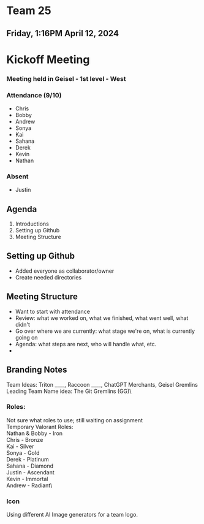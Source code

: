 # Team 25
## Friday, 1:16PM April 12, 2024

# Kickoff Meeting
### Meeting held in Geisel - 1st level - West

### Attendance (9/10)
- Chris
- Bobby
- Andrew
- Sonya
- Kai
- Sahana
- Derek
- Kevin
- Nathan

### Absent
- Justin



## Agenda
1. Introductions
2. Setting up Github
3. Meeting Structure

## Setting up Github
- Added everyone as collaborator/owner
- Create needed directories

## Meeting Structure
- Want to start with attendance
- Review: what we worked on, what we finished, what went well, what didn't
- Go over where we are currently: what stage we're on, what is currently going on
- Agenda: what steps are next, who will handle what, etc.
- 


## Branding Notes
Team Ideas: Triton ____, Raccoon ____, ChatGPT Merchants, Geisel Gremlins\
Leading Team Name idea: The Git Gremlins (GG)\

### Roles:

Not sure what roles to use; still waiting on assignment\
Temporary Valorant Roles:\
Nathan & Bobby - Iron\
Chris - Bronze\
Kai - Silver\
Sonya - Gold\
Derek - Platinum\
Sahana - Diamond\
Justin - Ascendant\
Kevin - Immortal\
Andrew - Radiant\

### Icon
Using different AI Image generators for a team logo.


